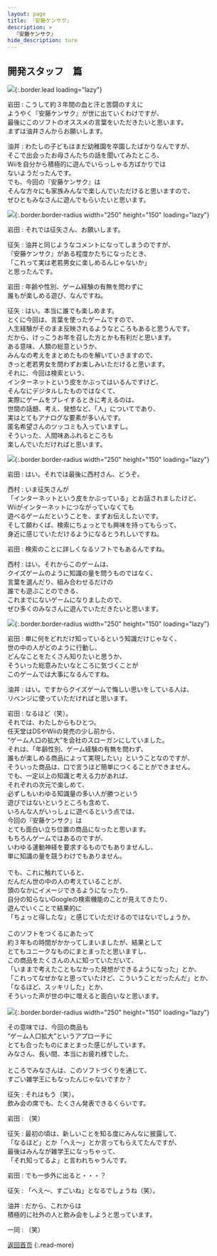 ```yaml
---
layout: page
title: 『安藤ケンサク』
description: >
  『安藤ケンサク』
hide_description: ture
---
```


## 開発スタッフ　篇

![](/interviews/jp/wii/rk3j/vol2/img/mainvisual5.jpg){:.border.lead loading="lazy"}

岩田
: こうして約３年間の血と汗と苦闘のすえに<br>ようやく『安藤ケンサク』が世に出ていくわけですが、<br>最後にこのソフトのオススメの言葉をいただきたいと思います。<br>まずは油井さんからお願いします。

油井
: わたしの子どもはまだ幼稚園を卒園したばかりなんですが、<br>そこで出会ったお母さんたちの話を聞いてみたところ、<br>Wiiを自分から積極的に遊んでいらっしゃる方ばかりでは<br>ないようだったんです。<br>でも、今回の『安藤ケンサク』は<br>そんな方々にも家族みんなで楽しんでいただけると思いますので、<br>ぜひともみなさんに遊んでもらいたいと思います。

![](/interviews/jp/wii/rk3j/vol2/img/photo20.jpg){:.border.border-radius width="250" height="150" loading="lazy"}

岩田
: それでは征矢さん、お願いします。

征矢
: 油井と同じようなコメントになってしまうのですが、<br>『安藤ケンサク』がある程度かたちになったとき、<br>「これって実は老若男女に楽しめるんじゃないか」<br>と思ったんです。

岩田
: 年齢や性別、ゲーム経験の有無を問わずに<br>誰もが楽しめる遊び、なんですね。

征矢
: はい。本当に誰でも楽しめます。<br>とくに今回は、言葉を使ったゲームですので、<br>人生経験がそのまま反映されるようなところもあると思うんです。<br>だから、けっこうお年を召した方とかも有利だと思います。<br>ある意味、人類の総意というか、<br>みんなの考えをまとめたものを解いていきますので、<br>きっと老若男女を問わずお楽しみいただけると思います。<br>それに、今回は検索という、<br>インターネットという皮をかぶってはいるんですけど、<br>そんなにデジタルしたものではなくて、<br>実際にゲームをプレイするときに考えるのは、<br>世間の話題、考え、発想など、「人」についてであり、<br>実はとてもアナログな要素が多いんです。<br>匿名希望さんのツッコミも入っていますし。<br>そういった、人間味あふれるところも<br>楽しんでいただければと思います。

![](/interviews/jp/wii/rk3j/vol2/img/photo21.jpg){:.border.border-radius width="250" height="150" loading="lazy"}

岩田
: はい。それでは最後に西村さん、どうぞ。

西村
: いま征矢さんが<br>「インターネットという皮をかぶっている」とお話されましたけど、<br>Wiiがインターネットにつながっていなくても<br>遊べるゲームだということを、まずお伝えしたいです。<br>そして願わくば、検索にちょっとでも興味を持ってもらって、<br>身近に感じていただけるようになるとうれしいですね。

岩田
: 検索のことに詳しくなるソフトでもあるんですね。

西村
: はい。それからこのゲームは、<br>クイズゲームのように知識の量を問うものではなく、<br>言葉を選んだり、組み合わせるだけの<br>誰でも遊ぶことのできる、<br>これまでにないゲームになりましたので、<br>ぜひ多くのみなさんに遊んでいただきたいと思います。

![](/interviews/jp/wii/rk3j/vol2/img/photo22.jpg){:.border.border-radius width="250" height="150" loading="lazy"}

岩田
: 単に何をどれだけ知っているという知識だけじゃなく、<br>世の中の人がどのように行動し、<br>どんなことをたくさん知りたいと思うか、<br>そういった総意みたいなところに気づくことが<br>このゲームでは大事になるんですね。

油井
: はい。ですからクイズゲームで悔しい思いをしている人は、<br>リベンジに使っていただければと思います。

岩田
: なるほど（笑）。<br>それでは、わたしからもひとつ。<br>任天堂はDSやWiiの発売の少し前から、<br>“ゲーム人口の拡大”を会社のスローガンにしていました。<br>それは、「年齢性別、ゲーム経験の有無を問わず、<br>誰もが楽しめる商品によって実現したい」ということなのですが、<br>そういった商品は、口で言うほど簡単につくることができません。<br>でも、一定以上の知識と考える力があれば、<br>それぞれの次元で楽しめて、<br>必ずしもいわゆる知識量の多い人が勝つという<br>遊びではないというところも含めて、<br>いろんな人がいっしょに遊べるという点では、<br>今回の『安藤ケンサク』は<br>とても面白い立ち位置の商品になったと思います。<br>もちろんゲームではあるのですが、<br>いわゆる運動神経を要求するものでもありませんし、<br>単に知識の量を競うわけでもありません。<br>&nbsp;<br>でも、これに触れていると、<br>だんだん世の中の人の考えていることが、<br>頭のなかにイメージできるようになったり、<br>自分の知らないGoogleの検索機能のことが見えてきたり、<br>遊んでいくことで結果的に<br>「ちょっと得したな」と感じていただけるのではないでしょうか。<br>&nbsp;<br>このソフトをつくるにあたって<br>約３年もの時間がかかってしまいましたが、結果として<br>とてもユニークなものにまとまったと思いますし、<br>この商品をたくさんの人に知っていただいて、<br>「いままで考えたこともなかった発想ができるようになった」とか、<br>「これってなぜかなと思っていたけど、こういうことだったんだ」とか、<br>「なるほど、スッキリした」とか、<br>そういった声が世の中に増えると面白いなと思います。<br>&nbsp;<br>![](/interviews/jp/wii/rk3j/vol2/img/photo23.jpg){:.border.border-radius width="250" height="150" loading="lazy"}

その意味では、今回の商品も<br>“ゲーム人口拡大”というアプローチに<br>とても合ったものにまとまった感じがしています。<br>みなさん、長い間、本当にお疲れ様でした。<br>&nbsp;<br>ところでみなさんは、このソフトづくりを通じて、<br>すごい雑学王にもなったんじゃないですか？

征矢
: それはもう（笑）。<br>飲み会の席でも、たくさん発表できるくらいです。

岩田
: （笑）

征矢
: 最初の頃は、新しいことを知る度にみんなに披露して、<br>「なるほど」とか「へえ〜」とか言ってもらえてたんですが、<br>最後はみんなが雑学王になっちゃって、<br>「それ知ってるよ」と言われちゃうんです。

岩田
: でも一歩外に出ると・・・？

征矢
: 「へえ〜、すごいね」となるでしょうね（笑）。

油井
: だから、これからは<br>積極的に社外の人と飲み会をしようと思っています。

一同
: （笑）

[返回首页](../../../../../)
{:.read-more}

